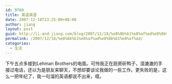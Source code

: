 ```yaml
---
id: 9760
title: 英语英语
date: 2007-12-18T23:25:00+00:00
author: jiang
layout: post
guid: http://li-and-jiang.com/blog/2007/12/18/%e8%8b%b1%e8%af%ad%e8%8b%b1%e8%af%ad/
permalink: /2007/12/18/%e8%8b%b1%e8%af%ad%e8%8b%b1%e8%af%ad/
categories:
  - 生活
---
```

下午五点多接到Lehman Brothers的电面。可怜我正在厨房斫鸭子，湿漉漉的手接过电话，还以为是朋友来聊天，不想却要谈论我做的一些工作。更失败的是，这么一把年纪了，我一句溜的英语都说不出来，噫。